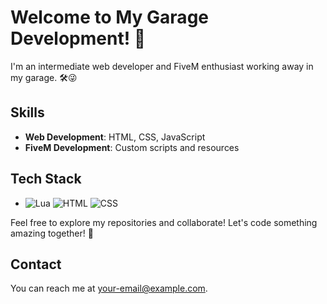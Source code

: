 # Welcome to My Garage Development! 🚀

I'm an intermediate web developer and FiveM enthusiast working away in my garage. 🛠️😜

## Skills
- **Web Development**: HTML, CSS, JavaScript
- **FiveM Development**: Custom scripts and resources

## Tech Stack
- ![Lua](https://upload.wikimedia.org/wikipedia/commons/c/cf/Lua-Logo.svg) ![HTML](https://upload.wikimedia.org/wikipedia/commons/9/92/HTML5_logo_and_wordmark.svg) ![CSS](https://upload.wikimedia.org/wikipedia/commons/d/d5/CSS3_logo_and_wordmark.svg)

Feel free to explore my repositories and collaborate! Let's code something amazing together! 🎉

## Contact
You can reach me at [your-email@example.com](mailto:your-email@example.com).
